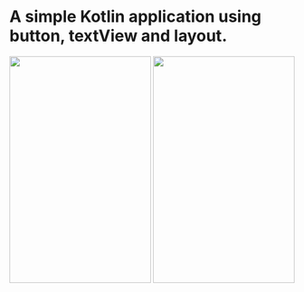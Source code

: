 # A simple Kotlin application using button, textView and layout.

<img src=https://user-images.githubusercontent.com/56589369/87422684-c0222c80-c5e1-11ea-978b-60e07dbd8820.png height="400" width="250">             <img src=https://user-images.githubusercontent.com/56589369/87422686-c1ebf000-c5e1-11ea-9aba-34af92ca9abf.png height="400" width="250">
